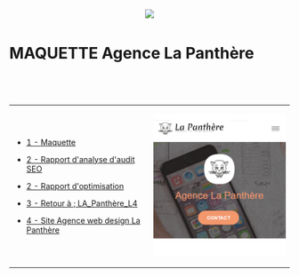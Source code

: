 # <p align="center"><a href="https://github.com/franckdun/Learning-plan_Openclassrooms"><img src="https://img.shields.io/badge/🏠-🎓%20Web developer training Openclassrooms 2022%20🎓-7986CB" width="750" ></a></p>

# <p>MAQUETTE Agence La Panthère</p>
 
<!-- presentation -->
<div align="center">
  <table>
	<tr>
	   <td width="50%">
	
* [ 1 - Maquette ](https://franckdun.github.io/maquette-la_panthere/)

* [ 2 - Rapport d'analyse d'audit SEO ](https://github.com/franckdun/Projet-4_rapport-analyse-audit-SEO/blob/main/rapport-audit-SEO.xlsx)

* [ 2 - Rapport d'optimisation ](https://github.com/franckdun/Projet-4_rapport-optimisation)

* [ 3 - Retour à ; LA_Panthère_L4 ](https://github.com/franckdun/La_Panthere_L4)

* [ 4 - Site Agence web design La Panthère ](https://franckdun.github.io/La_Panthere_L4/la_panthere_agence_web_design.html)
	   </td>  
	     <td width="50%">

[![img contact](https://github.com/franckdun/maquette-la_panthere/blob/main/img/readme.PNG)](https://franckdun.github.io/maquette-la_panthere/)
	   </td>  
	 </tr>
 </table>
</div>
